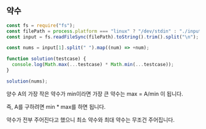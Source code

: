 ## 약수

```js
const fs = require("fs");
const filePath = process.platform === "linux" ? "/dev/stdin" : "./input.txt";
const input = fs.readFileSync(filePath).toString().trim().split("\n");

const nums = input[1].split(" ").map((num) => +num);

function solution(testcase) {
  console.log(Math.max(...testcase) * Math.min(...testcase));
}

solution(nums);

```

양수 A의 가장 작은 약수가 min이라면 가장 큰 약수는 max = A/min 이 됩니다.

즉, A를 구하려면 min * max를 하면 됩니다.

약수가 전부 주어진다고 했으니 최소 약수와 최대 약수는 무조건 주어집니다.